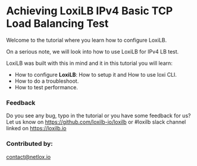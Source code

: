 #  Achieving LoxiLB IPv4 Basic TCP Load Balancing Test

Welcome to the tutorial where you learn how to configure LoxiLB.

On a serious note, we will look into how to use LoxiLB for IPv4 LB test. 

LoxiLB was built with this in mind and it in this tutorial you will learn:

* How to configure **LoxiLB**: How to setup it and How to use loxi CLI.
* How to do a troubleshoot.
* How to test performance.

### Feedback

Do you see any bug, typo in the tutorial or you have some feedback for us?
Let us know on https://github.com/loxilb-io/loxilb or #loxilb slack channel linked on https://loxilb.io

### Contributed by:
contact@netlox.io

